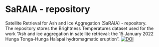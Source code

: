 # SaRAIA - repository

Satellite Retrieval for Ash and Ice Aggregation (SaRAIA) - repository. <br />
The repository stores the Brightness Temperatures dataset used for the work “Ash and ice aggregation in satellite retrieval: the 15 January 2022 Hunga Tonga-Hunga Ha’apai hydromagmatic eruption”.
[![DOI](https://zenodo.org/badge/773071127.svg)](https://zenodo.org/doi/10.5281/zenodo.12822659)

